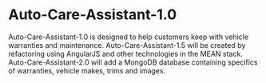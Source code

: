 # Auto-Care-Assistant-1.0
Auto-Care-Assistant-1.0 is designed to help customers keep with vehicle warranties and maintenance. 
Auto-Care-Assistant-1.5 will be created by refactoring using AngularJS and other technologies in the MEAN stack.
Auto-Care-Assistant-2.0 will add a MongoDB database containing specifics of warranties, vehicle makes, trims and images.
